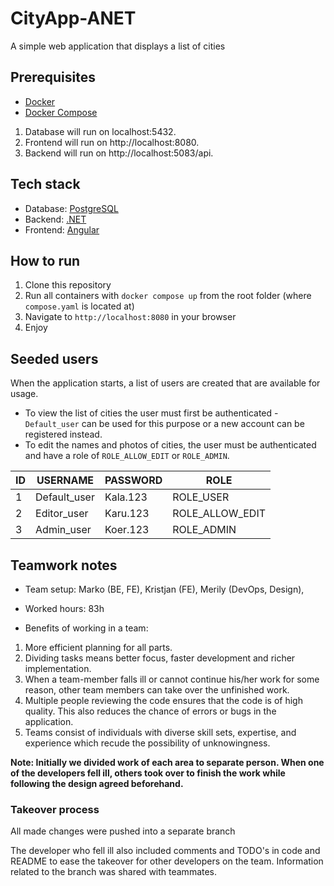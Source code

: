 # CityApp-ANET

A simple web application that displays a list of cities

## Prerequisites

* [Docker](https://www.docker.com/)
* [Docker Compose](https://docs.docker.com/compose/)

1. Database will run on localhost:5432. 
2. Frontend will run on http://localhost:8080.
3. Backend  will run on http://localhost:5083/api.

## Tech stack

* Database: [PostgreSQL](https://www.postgresql.org/)
* Backend:  [.NET](https://dotnet.microsoft.com)
* Frontend: [Angular](https://github.com/angular)

## How to run
1. Clone this repository
2. Run all containers with `docker compose up` from the root folder (where `compose.yaml` is located at)
3. Navigate to `http://localhost:8080` in your browser
4. Enjoy

## Seeded users

When the application starts, a list of users are created that are available for usage.

* To view the list of cities the user must first be authenticated - `Default_user` can be used for this purpose or a new account can be registered instead.
* To edit the names and photos of cities, the user must be authenticated and have a role of `ROLE_ALLOW_EDIT` or `ROLE_ADMIN`.

| ID | USERNAME     | PASSWORD | ROLE            |
|----|--------------|----------|-----------------|
| 1  | Default_user | Kala.123 | ROLE_USER       |
| 2  | Editor_user  | Karu.123 | ROLE_ALLOW_EDIT |
| 3  | Admin_user   | Koer.123 | ROLE_ADMIN      |

## Teamwork notes

* Team setup: Marko (BE, FE), Kristjan (FE), Merily (DevOps, Design),
* Worked hours: 83h
  
* Benefits of working in a team:
1. More efficient planning for all parts.
2. Dividing tasks means better focus, faster development and richer implementation.
3. When a team-member falls ill or cannot continue his/her work for some reason, other team members can take over the unfinished work.
4. Multiple people reviewing the code ensures that the code is of high quality. This also reduces the chance of errors or bugs in the application.
5. Teams consist of individuals with diverse skill sets, expertise, and experience which recude the possibility of unknowingness.

**Note: Initially we divided work of each area to separate person. 
When one of the developers fell ill, others took over to 
finish the work while following the design agreed beforehand.**

### Takeover process
All made changes were pushed into a separate branch

The developer who fell ill also included comments and TODO's in code and README to ease the takeover for other developers on the team.
Information related to the branch was shared with teammates.


